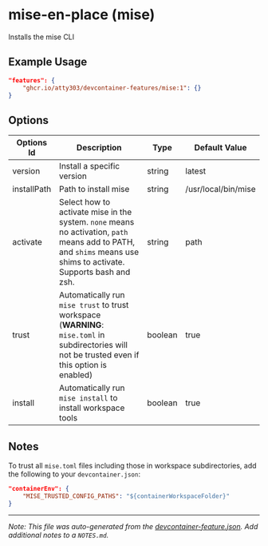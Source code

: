 
# mise-en-place (mise)

Installs the mise CLI

## Example Usage

```json
"features": {
    "ghcr.io/atty303/devcontainer-features/mise:1": {}
}
```

## Options

| Options Id | Description | Type | Default Value |
|-----|-----|-----|-----|
| version | Install a specific version | string | latest |
| installPath | Path to install mise | string | /usr/local/bin/mise |
| activate | Select how to activate mise in the system. `none` means no activation, `path` means add to PATH, and `shims` means use shims to activate. Supports bash and zsh. | string | path |
| trust | Automatically run `mise trust` to trust workspace (**WARNING**: `mise.toml` in subdirectories will not be trusted even if this option is enabled) | boolean | true |
| install | Automatically run `mise install` to install workspace tools | boolean | true |

## Notes

To trust all `mise.toml` files including those in workspace subdirectories, add the following to your `devcontainer.json`:

```json
"containerEnv": {
    "MISE_TRUSTED_CONFIG_PATHS": "${containerWorkspaceFolder}"
}
```


---

_Note: This file was auto-generated from the [devcontainer-feature.json](devcontainer-feature.json).  Add additional notes to a `NOTES.md`._
